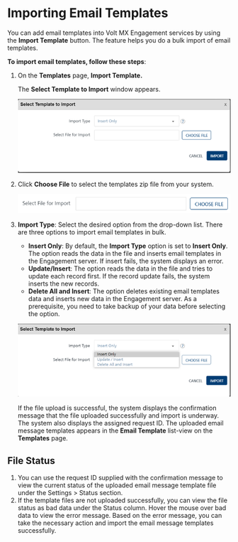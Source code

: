                            


Importing Email Templates
=========================

You can add email templates into Volt MX Engagement services by using the **Import Template** button. The feature helps you do a bulk import of email templates.

**To import email templates, follow these steps**:

1.  On the **Templates** page, **Import Template.**
    
    The **Select Template to Import** window appears.
    
    ![](../Resources/Images/Settings/Templates/emiltemplate/importemail_581x201.png)
    
2.  Click **Choose File** to select the templates zip file from your system.
    
    ![](../Resources/Images/Settings/Templates/emiltemplate/importemail2.png)
    
3.  **Import Type**: Select the desired option from the drop-down list. There are three options to import email templates in bulk.
    
    *   **Insert Only**: By default, the **Import Type** option is set to **Insert Only**. The option reads the data in the file and inserts email templates in the Engagement server. If insert fails, the system displays an error.
    *   **Update/Insert**: The option reads the data in the file and tries to update each record first. If the record update fails, the system inserts the new records.
    *   **Delete All and Insert**: The option deletes existing email templates data and inserts new data in the Engagement server. As a prerequisite, you need to take backup of your data before selecting the option.
    
    ![](../Resources/Images/Settings/Templates/emiltemplate/importemail3_578x198.png)
    
    If the file upload is successful, the system displays the confirmation message that the file uploaded successfully and import is underway. The system also displays the assigned request ID. The uploaded email message templates appears in the **Email Template** list-view on the **Templates** page.
    

File Status
-----------

1.  You can use the request ID supplied with the confirmation message to view the current status of the uploaded email message template file under the Settings > Status section.
2.  If the template files are not uploaded successfully, you can view the file status as bad data under the Status column. Hover the mouse over bad data to view the error message. Based on the error message, you can take the necessary action and import the email message templates successfully.
